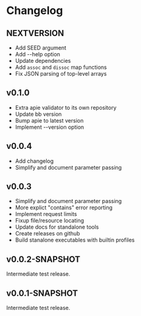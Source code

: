 # Changelog

## NEXTVERSION

 - Add SEED argument
 - Add --help option
 - Update dependencies
 - Add `assoc` and `dissoc` map functions
 - Fix JSON parsing of top-level arrays

## v0.1.0

 - Extra apie validator to its own repository
 - Update bb version
 - Bump apie to latest version
 - Implement --version option

## v0.0.4

 - Add changelog
 - Simplify and document parameter passing

## v0.0.3

 - Simplify and document parameter passing
 - More explict "contains" error reporting
 - Implement request limits
 - Fixup file/resource locating
 - Update docs for standalone tools
 - Create releases on github
 - Build stanalone executables with builtin profiles

## v0.0.2-SNAPSHOT

Intermediate test release.

## v0.0.1-SNAPSHOT

Intermediate test release.
